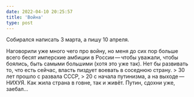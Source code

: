 ```yaml
---
date: 2022-04-10 20:25:57
title: 'Война'
type: post
---
```


Собирался написать 3 марта, а пишу 10 апреля.

Наговорили уже много чего про войну, но меня до сих пор больше всего бесят имперские амбиции в
России — чтобы уважали, чтобы боялись, быть самыми большими (хотя это уже так). Нет бы развивать то,
что есть сейчас, власть пиздует воевать в соседнюю страну. > 30 лет прошло с развала СССР, > 20 с
начала путинизма, а на выходе — НИХУЯ. Как жила страна в говне, так и живёт. Путин, сдохни уже,
заебал…
